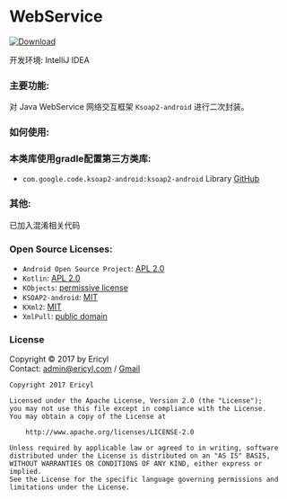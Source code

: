 # WebService
[![Download](https://api.bintray.com/packages/ericyl/EricylUtils/WebServiceKt/images/download.svg)](https://bintray.com/ericyl/EricylUtils/WebServiceKt/_latestVersion)

开发环境: IntelliJ IDEA

### 主要功能:
对 Java WebService 网络交互框架 `Ksoap2-android` 进行二次封装。

### 如何使用:

### 本类库使用gradle配置第三方类库:
* `com.google.code.ksoap2-android:ksoap2-android` Library [GitHub](https://github.com/simpligility/ksoap2-android)

### 其他:
已加入混淆相关代码  

### Open Source Licenses:
* `Android Open Source Project`: [APL 2.0](https://source.android.com/source/licenses.html#android-open-source-project-license)
* `Kotlin`: [APL 2.0](https://github.com/JetBrains/kotlin/tree/master/license)
* `KObjects`: [permissive license](https://github.com/mosabua/kobjects)
* `KSOAP2-android`: [MIT](https://raw.githubusercontent.com/simpligility/ksoap2-android/master/LICENSE.txt)
* `KXml2`: [MIT](https://raw.githubusercontent.com/mosabua/kxml2/master/license.txt)
* `XmlPull`: [public domain](https://raw.githubusercontent.com/mosabua/xmlpull/master/LICENSE.txt)

### License
Copyright © 2017 by Ericyl  
Contact: [admin@ericyl.com](mailto:admin@ericyl.com) / [Gmail](mailto:ericyl.studio@gmail.com)

```
Copyright 2017 Ericyl

Licensed under the Apache License, Version 2.0 (the "License");
you may not use this file except in compliance with the License.
You may obtain a copy of the License at

    http://www.apache.org/licenses/LICENSE-2.0

Unless required by applicable law or agreed to in writing, software
distributed under the License is distributed on an "AS IS" BASIS,
WITHOUT WARRANTIES OR CONDITIONS OF ANY KIND, either express or implied.
See the License for the specific language governing permissions and
limitations under the License.
```
